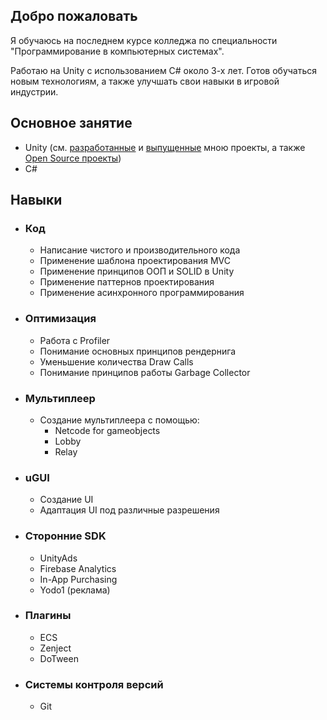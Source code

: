 ## Добро пожаловать

Я обучаюсь на последнем курсе колледжа по специальности "Программирование в компьютерных системах". 

Работаю на Unity с использованием C# около 3-х лет. Готов обучаться новым технологиям, а также улучшать свои навыки в игровой индустрии. 

## Основное занятие

- Unity (см. [разработанные](CV.md) и [выпущенные](Games.md) мною проекты, а также [Open Source проекты](OpenSourceProjects.md))
- C#

## Навыки

- ### Код
  - Написание чистого и производительного кода
  - Применение шаблона проектирования MVC
  - Применение принципов ООП и SOLID в Unity
  - Применение паттернов проектирования
  - Применение асинхронного программирования

- ### Оптимизация
  - Работа с Profiler
  - Понимание основных принципов рендернига
  - Уменьшение количества Draw Calls
  - Понимание принципов работы Garbage Collector
 
- ### Мультиплеер
  - Создание мультиплеера с помощью:
    - Netcode for gameobjects
    - Lobby
    - Relay
 
- ### uGUI
  - Создание UI
  - Адаптация UI под различные разрешения

- ### Сторонние SDK
  - UnityAds
  - Firebase Analytics
  - In-App Purchasing
  - Yodo1 (реклама)
 
- ### Плагины
  - ECS
  - Zenject
  - DoTween

- ### Системы контроля версий
  - Git
